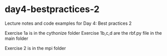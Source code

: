 # day4-bestpractices-2
Lecture notes and code examples for Day 4: Best practices 2

Exercise 1a is in the cythonize folder
Exercise 1b,c,d are the rbf.py file in the main folder

Exercise 2 is in the mpi folder
